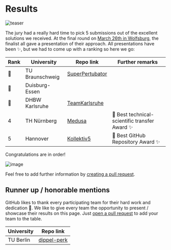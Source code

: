 # Results

![teaser](https://user-images.githubusercontent.com/1872314/55097761-cf175f80-50bc-11e9-9575-f2571d67592d.png)

The jury had a really hard time to pick 5 submissions out of the excellent solutions we received.
At the final round on [March 26th in Wolfsburg](https://gi.de/meldung/team-der-tu-braunschweig-gewinnt-informaticup-der-gesellschaft-fuer-informatik/), the finalist all gave a presentation of their approach.
All presentations have been :sparkles:, but we had to come up with a ranking so here we go:

| Rank | University | Repo link                                                          | Further remarks                                                                           |
|------|------------|--------------------------------------------------------------------|-------------------------------------------------------------------------------------------|
|:1st_place_medal:  | TU Braunschweig   | [SuperPertubator](https://github.com/LPirch/informaticup2019) ||
|:2nd_place_medal:  | Duisburg-Essen  | ||                                                                                           |
|:3rd_place_medal:  | DHBW Karlsruhe        | [TeamKarlsruhe](https://gitlab.com/Calendula/informaticup)  |
| 4    | TH Nürnberg  |  [Medusa](https://github.com/Twonki/Medusa) |:tada: Best technical-scientific transfer Award :sparkles: |
| 5    | Hannover    | [Kollektiv5](https://github.com/MateRyze/InformatiCup-2019)| :tada: Best GitHub Repository Award :sparkles:            |



Congratulations are in order!

![image](https://cloud.githubusercontent.com/assets/1872314/19119326/b43d4978-8b1f-11e6-9736-a31f92e75424.png)

Feel free to add further information by [creating a pull request](https://github.com/InformatiCup/InformatiCup2019/edit/master/results/README.md).

## Runner up / honorable mentions

GitHub likes to thank every participating team for their hard work and dedication :bow:.
We like to give every team the opportunity to present / showcase their results on this page. Just [open a pull request](https://github.com/InformatiCup/InformatiCup2017/edit/master/results/README.md) to add your team to the table.

| University | Repo link                                                          | 
|------------|--------------------------------------------------------------------|
|TU Berlin| [dippel-perk](https://github.com/dippel-perk/informaticup/)|
